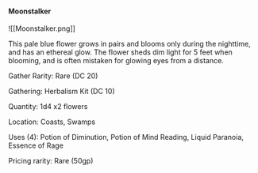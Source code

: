 #### Moonstalker

![[Moonstalker.png]]

This pale blue flower grows in pairs and blooms only during the nighttime, and has an ethereal glow. The flower sheds dim light for 5 feet when blooming, and is often mistaken for glowing eyes from a distance.

Gather Rarity: Rare (DC 20)

Gathering: Herbalism Kit (DC 10)

Quantity: 1d4 x2 flowers

Location: Coasts, Swamps

Uses (4): Potion of Diminution, Potion of Mind Reading, Liquid Paranoia, Essence of Rage

Pricing rarity: Rare (50gp)

